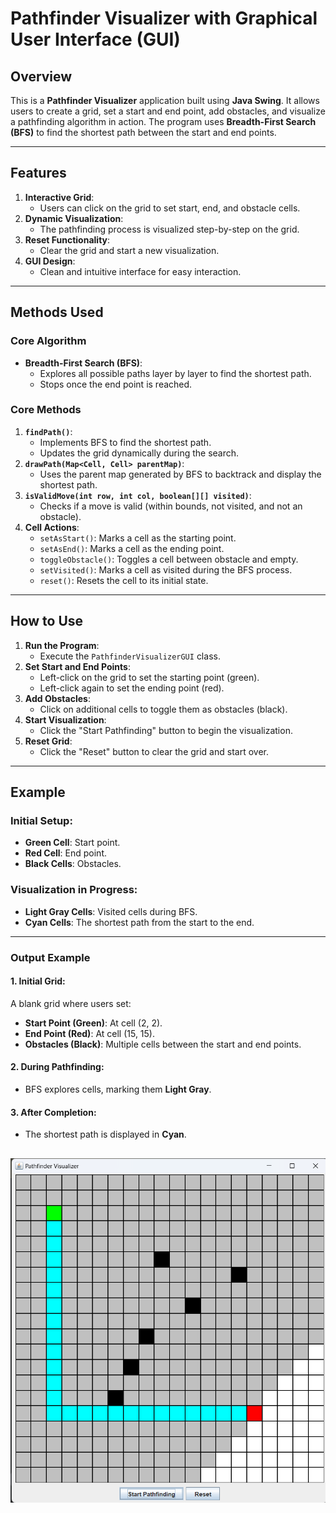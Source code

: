 # Pathfinder Visualizer with Graphical User Interface (GUI)

## Overview
This is a **Pathfinder Visualizer** application built using **Java Swing**. It allows users to create a grid, set a start and end point, add obstacles, and visualize a pathfinding algorithm in action. The program uses **Breadth-First Search (BFS)** to find the shortest path between the start and end points.

---

## Features
1. **Interactive Grid**:
    - Users can click on the grid to set start, end, and obstacle cells.
2. **Dynamic Visualization**:
    - The pathfinding process is visualized step-by-step on the grid.
3. **Reset Functionality**:
    - Clear the grid and start a new visualization.
4. **GUI Design**:
    - Clean and intuitive interface for easy interaction.

---

## Methods Used

### **Core Algorithm**
- **Breadth-First Search (BFS)**:
    - Explores all possible paths layer by layer to find the shortest path.
    - Stops once the end point is reached.

### **Core Methods**
1. **`findPath()`**:
    - Implements BFS to find the shortest path.
    - Updates the grid dynamically during the search.
2. **`drawPath(Map<Cell, Cell> parentMap)`**:
    - Uses the parent map generated by BFS to backtrack and display the shortest path.
3. **`isValidMove(int row, int col, boolean[][] visited)`**:
    - Checks if a move is valid (within bounds, not visited, and not an obstacle).
4. **Cell Actions**:
    - `setAsStart()`: Marks a cell as the starting point.
    - `setAsEnd()`: Marks a cell as the ending point.
    - `toggleObstacle()`: Toggles a cell between obstacle and empty.
    - `setVisited()`: Marks a cell as visited during the BFS process.
    - `reset()`: Resets the cell to its initial state.

---

## How to Use
1. **Run the Program**:
    - Execute the `PathfinderVisualizerGUI` class.
2. **Set Start and End Points**:
    - Left-click on the grid to set the starting point (green).
    - Left-click again to set the ending point (red).
3. **Add Obstacles**:
    - Click on additional cells to toggle them as obstacles (black).
4. **Start Visualization**:
    - Click the "Start Pathfinding" button to begin the visualization.
5. **Reset Grid**:
    - Click the "Reset" button to clear the grid and start over.

---

## Example

### Initial Setup:
- **Green Cell**: Start point.
- **Red Cell**: End point.
- **Black Cells**: Obstacles.

### Visualization in Progress:
- **Light Gray Cells**: Visited cells during BFS.
- **Cyan Cells**: The shortest path from the start to the end.

---

### **Output Example**
#### **1. Initial Grid**:
A blank grid where users set:
- **Start Point (Green)**: At cell (2, 2).
- **End Point (Red)**: At cell (15, 15).
- **Obstacles (Black)**: Multiple cells between the start and end points.

#### **2. During Pathfinding**:
- BFS explores cells, marking them **Light Gray**.

#### **3. After Completion**:
- The shortest path is displayed in **Cyan**.


![img.png](img.png)
---





